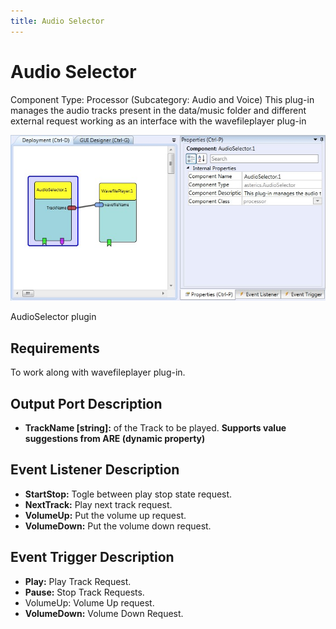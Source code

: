 ```yaml
---
title: Audio Selector
---
```


# Audio Selector

Component Type: Processor (Subcategory: Audio and Voice) This plug-in manages the audio tracks present in the data/music folder and different external request working as an interface with the wavefileplayer plug-in

![Screenshot: AudioSelector plugin](./img/audioselector.jpg "Screenshot: AudioSelector plugin")

AudioSelector plugin

## Requirements

To work along with wavefileplayer plug-in.

## Output Port Description

*   **TrackName \[string\]:** of the Track to be played. **Supports value suggestions from ARE (dynamic property)**

## Event Listener Description

*   **StartStop:** Togle between play stop state request.
*   **NextTrack:** Play next track request.
*   **VolumeUp:** Put the volume up request.
*   **VolumeDown:** Put the volume down request.

## Event Trigger Description

*   **Play:** Play Track Request.
*   **Pause:** Stop Track Requests.
*   VolumeUp: Volume Up request.
*   **VolumeDown:** Volume Down Request.